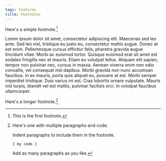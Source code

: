 ```yaml
---
tags: features
title: Footnotes
---
```


Here's a simple footnote.[^1]

Lorem ipsum dolor sit amet, consectetur adipiscing elit. Maecenas sed leo ante. Sed leo nisl, tristique eu justo eu, consectetur mattis augue. Donec at est enim. Pellentesque cursus efficitur felis, pharetra gravida augue tincidunt vitae. Morbi ac euismod tortor. Quisque euismod erat sit amet est sodales fringilla nec et mauris. Etiam eu volutpat tellus. Aliquam elit sapien, tempor non pulvinar nec, cursus in massa. Aenean viverra enim non odio convallis, vel consequat nisl dapibus. Morbi gravida non nunc accumsan faucibus. In ex mauris, porta quis aliquet eu, posuere at est. Morbi semper imperdiet tristique. Duis varius mi est. Cras lobortis ornare vulputate. Mauris nisl turpis, blandit vel est mattis, pulvinar facilisis orci. In volutpat faucibus ullamcorper.

Here's a longer footnote.[^bignote]


[^1]: This is the first footnote.

[^bignote]: Here's one with multiple paragraphs and code.

    Indent paragraphs to include them in the footnote.

    `{ my code }`

    Add as many paragraphs as you like.
